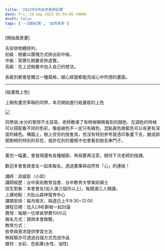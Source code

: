 ```yaml
---
title: '2023年9月自然美學紀實'
date: Fri, 29 Sep 2023 03:54:00 +0000
draft: false
tags: ['－活動紀實', '自然美學']
---
```


\[開始風景畫\]

先安排物體排列，  
初級：樹叢以團塊方式排出前中後。  
中級：寫實化樹叢安排虛實。  
高級：在上述樹叢中加入自己的想法。

各級別都會是獨立一種風格，細心經營都能完成心中所想的畫面。

* * *

\[紙畫框上色\]

上期有畫完草稿的同學，本月開始進行紙畫框的上色

![](https://www.reforestation.tw/wp-content/uploads/2023/10/548CCA9D-C1E8-4D58-8E08-BBFA19752E66-1024x746.jpg)

同學說:水分的掌控不太容易，老師教導了有時候眼睛看到的顏色，在調色的時候可以搭配看不同的色彩，像是綠色不一定只有綠色，混點黃色跟藍色可以有更有深度的綠色。構圖上，樹上空空的放隻鳥，但沒有特別參考就憑印象畫下去，變成誤闖樹梢的特別的存在，或許在別的畫框中也會看到她去串門子。

* * *

畫完一幅畫，會發現還有各種細節、佈局要再注意，期待下次老師的授課。

歡迎本會會員會友一起來報名，透過畫筆與自然有「心」的連結！

講師：邱威彰（小邱）  
講師經歷：台中美術教育協會、台中教育大學美術碩士  
招生對象：本會會友(加入滿三個月以上)，每期滿三人開課。  
上課地點：大肚山森林復育中心  
課期安排：每月兩天，隔週日上午9:30~12:00  
課程日期：加入LINE群組一起討論  
費用：每期一位學員學費1000元  
報名方式：請與本會聯繫。  
教學方式：  
依學員需求提供學習方法  
無經驗亦可透過白描方式完成作品  
媒材：水彩、色鉛筆(水性、油性)